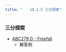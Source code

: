 ```yaml
---
title: "　　10.1.5 三分探索"
---
```


### 三分探索

- [ABC279 D - Freefall](https://atcoder.jp/contests/abc279/tasks/abc279_d)
    - 解答例